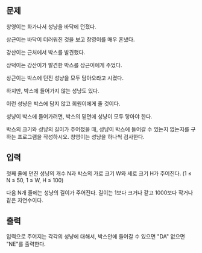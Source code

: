 ## 문제
창영이는 화가나서 성냥을 바닥에 던졌다.

상근이는 바닥이 더러워진 것을 보고 창영이를 매우 혼냈다.

강산이는 근처에서 박스를 발견했다.

상덕이는 강산이가 발견한 박스를 상근이에게 주었다.

상근이는 박스에 던진 성냥을 모두 담아오라고 시켰다.

하지만, 박스에 들어가지 않는 성냥도 있다.

이런 성냥은 박스에 담지 않고 희원이에게 줄 것이다.

성냥이 박스에 들어가려면, 박스의 밑면에 성냥이 모두 닿아야 한다.

박스의 크기와 성냥의 길이가 주어졌을 때, 성냥이 박스에 들어갈 수 있는지 없는지를 구하는 프로그램을 작성하시오. 창영이는 성냥을 하나씩 검사한다.

## 입력
첫째 줄에 던진 성냥의 개수 N과 박스의 가로 크기 W와 세로 크기 H가 주어진다. (1 ≤ N ≤ 50, 1 ≤ W, H ≤ 100)

다음 N개 줄에는 성냥의 길이가 주어진다. 길이는 1보다 크거나 같고 1000보다 작거나 같은 자연수이다. 

## 출력
입력으로 주어지는 각각의 성냥에 대해서, 박스안에 들어갈 수 있으면 "DA" 없으면 "NE"를 출력한다.
